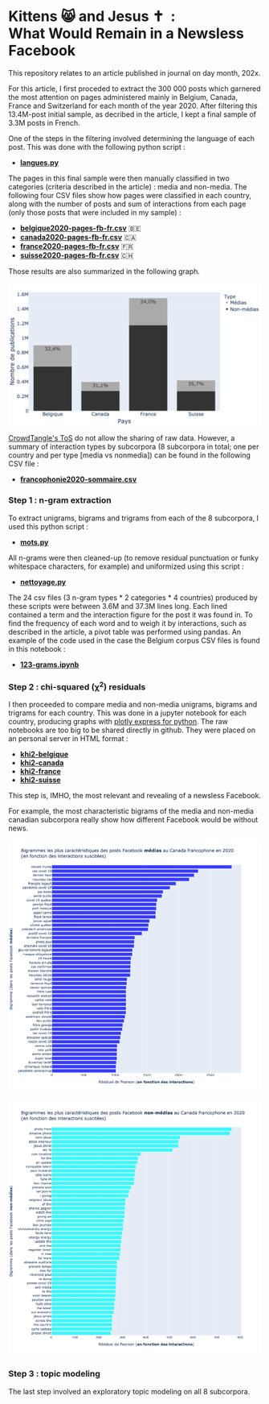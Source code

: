 # Kittens 😸 and Jesus ✝️ &nbsp;:<br>What Would Remain in a Newsless Facebook

This repository relates to an article published in journal on day month, 202x. 

For this article, I first proceded to extract the 300&nbsp;000 posts which garnered the most attention on pages administered mainly in Belgium, Canada, France and Switzerland for each month of the year 2020. After filtering this 13.4M-post initial sample, as decribed in the article, I kept a final sample of 3.3M posts in French.

One of the steps in the filtering involved determining the language of each post. This was done with the following python script&nbsp;:

- [**langues.py**](langues.py)

The pages in this final sample were then manually classified in two categories (criteria described in the article)&nbsp;: media and non-media. The following four CSV files show how pages were classified in each country, along with the number of posts and sum of interactions from each page (only those posts that were included in my sample)&nbsp;:

- [**belgique2020-pages-fb-fr.csv**](belgique2020-pages-fb-fr.csv) 🇧🇪
- [**canada2020-pages-fb-fr.csv**](canada2020-pages-fb-fr.csv) 🇨🇦
- [**france2020-pages-fb-fr.csv**](france2020-pages-fb-fr.csv) 🇫🇷
- [**suisse2020-pages-fb-fr.csv**](suisse2020-pages-fb-fr.csv) 🇨🇭

Those results are also summarized in the following graph.

![](FBfrancophonie-bilan-2.png)

[CrowdTangle's ToS](https://www.crowdtangle.com/terms/) do not allow the sharing of raw data. However, a summary of interaction types by subcorpora (8 subcorpora in total; one per country and per type [media vs nonmedia]) can be found in the following CSV file&nbsp;:

- [**francophonie2020-sommaire.csv**](francophonie2020-sommaire.csv)

### Step 1 : n-gram extraction

To extract unigrams, bigrams and trigrams from each of the 8 subcorpora, I used this python script&nbsp;:

- [**mots.py**](mots.py)

All n-grams were then cleaned-up (to remove residual punctuation or funky whitespace characters, for example) and uniformized using this script&nbsp;:

- [**nettoyage.py**](nettoyage.py)

The 24 csv files (3 n-gram types * 2 categories * 4 countries) produced by these scripts were between 3.6M and 37.3M lines long. Each lined contained a term and the interaction figure for the post it was found in. To find the frequency of each word and to weigh it by interactions, such as described in the article, a pivot table was performed using pandas. An example of the code used in the case the Belgium corpus CSV files is found in this notebook&nbsp;:

- [**123-grams.ipynb**](123-grams.ipynb)

### Step 2 : chi-squared (χ<sup>2</sup>) residuals

I then proceeded to compare media and non-media unigrams, bigrams and trigrams for each country. This was done in a jupyter notebook for each country, producing graphs with [plotly express for python](https://plotly.com/python/plotly-express/). The raw notebooks are too big to be shared directly in github. They were placed on an personal server in HTML format&nbsp;:

- [**khi2-belgique**](http://jhroy.ca/facebook-franco/khi2-belgique.html)
- [**khi2-canada**](http://jhroy.ca/facebook-franco/khi2-canada.html)
- [**khi2-france**](http://jhroy.ca/facebook-franco/khi2-france.html)
- [**khi2-suisse**](http://jhroy.ca/facebook-franco/khi2-suisse.html)

This step is, IMHO, the most relevant and revealing of a newsless Facebook.

For example, the most characteristic bigrams of the media and non-media canadian subcorpora really show how different Facebook would be without news.

![](bigrams-canada-media.png)

![](bigrams-canada-nonmedia.png)

### Step 3 : topic modeling

The last step involved an exploratory topic modeling on all 8 subcorpora.

